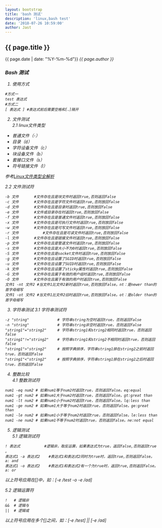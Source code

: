 ```yaml
---
layout: bootstrap
title: 'bash 测试'
description: 'linux,bash test'
date: '2018-07-26 10:59:00'
author: Jast
---
```

## {{ page.title }} 
<i class="far fa-clock"></i>{{ page.date | date: "%Y-%m-%d"}}  <i class="far fa-user">{{ page.author }}  

### Bash 测试  
1. 使用方式  
```
#方式一
test 表达式
#方式二
[ 表达式 ] #表达式前后需要空格和[、]隔开
```
2. 文件测试  
2.1 linux文件类型  
- 普通文件（-）
- 目录（d）
- 字符设备文件（c）
- 块设备文件（b）
- 套接口文件（s）
- 符号链接文件（l）

参考[Linux文件类型全解析](http://os.51cto.com/art/201003/185612.htm)    

2.2 文件测试符  
```
-b 文件 		#文件存在且是块文件时返回true,否则返回false
-c 文件 		#文件存在且是字符文件时返回true,否则放回false
-d 文件 		#文件存在且是目录时返回true,否则放回false
-e 文件 		#文件或目录存在时返回true,否则放回false
-f 文件 		#文件存在且是普通文件时返回true,否则放回false
-x 文件 		#文件存在且是可执行文件时返回true,否则放回false
-w 文件 		#文件存在且是可写文件时返回true,否则放回false
-r 文件		 	#文件存在且是可读文件时返回true,否则放回false
-l 文件 		#文件存在且是链接文件时返回true,否则放回false
-p 文件 		#文件存在且是管道文件时返回true,否则放回false
-s 文件 		#文件存在且是大小不为0时返回true,否则放回false
-S 文件 		#文件存在且是socket文件时返回true,否则放回false
-g 文件 		#文件存在且设置了SGID时返回true,否则放回false
-u 文件 		#文件存在且设置了SUID时返回true,否则放回false
-k 文件 		#文件存在且设置了sticky属性时返回true,否则放回false
-G 文件 		#文件存在且属于有效的用户组时返回true,否则放回false
-O 文件 		#文件存在且属于有效的用户时返回true,否则放回false
文件1 -nt 文件2 #当文件1比文件2新时返回true,否则放回false。nt：是newer than的首字母缩写
文件1 -ot 文件2 #当文件1比文件2旧时返回true,否则放回false。ot：是older than的首字母缩写
```

3. 字符串测试
3.1 字符串测试符  
```
-z "string" 			# 字符串string为空时返回true，否则返回false
-n "string" 			# 字符串string非空时返回true，否则返回false
"string1"="string2" 	# 字符串string1和string2相同时返回true，否则返回false
"string1"!="string2" 	# 字符串string1和string2不相同时返回true，否则返回false
"string1">"string2" 	# 按照字典排序，字符串string1排在string2之前时返回true，否则返回false
"string1"<"string2"	 	# 按照字典排序，字符串string1排在string2之后时返回true，否则返回false
```

4. 整数比较  
4.1 整数测试符  
```
num1 -eq num2 # 如果num1等于num2时返回true，否则返回false。eq:equal 
num1 -gt num2 # 如果num1大于num2时返回true，否则返回false。gt:great than 
num1 -lt num2 # 如果num1小于num2时返回true，否则返回false。lq:less than 
num1 -ge num2 # 如果num1大于等于num2时返回true，否则返回false。ge:great than 
num1 -le num2 # 如果num1小于等于num2时返回true，否则返回false。le:less than
num1 -ne num2 # 如果num1不等于num2时返回true，否则返回false。ne:not equal 
```
5. 逻辑测试  
5.1 逻辑测试符  
```
! 表达式 			#逻辑非，取反运算，如果表达式为true，返回false,否则返回true 。
表达式1 -a 表达式2	#表达式1和表达式2同时为true时，返回true,否则返回false。a: and
表达式1 -o 表达式2	#表达式1和表达式2有一个为true时，返回true,否则返回false。a: or
```
以上符号应用在[]中，如：[-e /test -o -e /ad]  

5.2 逻辑运算符  
```
! 	# 逻辑非
&&	# 逻辑与
||	# 逻辑或
```
以上符号应用在多个[]之间，如：[-e /test] || [-e /ad]